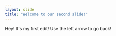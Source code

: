 ```yaml
---
layout: slide
title: "Welcome to our second slide!"
---
```

Hey! It's my first edit!
Use the left arrow to go back!
